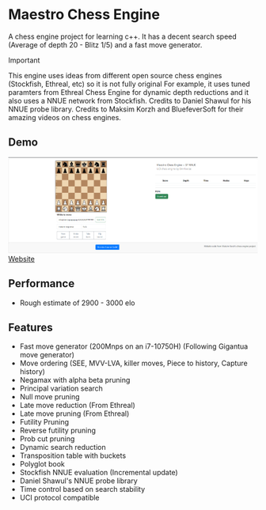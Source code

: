 # Maestro Chess Engine
A chess engine project for learning c++. It has a decent search speed (Average of depth 20 - Blitz 1/5) and a fast move generator.

> [!IMPORTANT]
> This engine uses ideas from different open source chess engines (Stockfish, Ethreal, etc) so it is not fully original
> For example, it uses tuned paramters from Ethreal Chess Engine for dynamic depth reductions and it also uses a NNUE network from Stockfish.
> Credits to Daniel Shawul for his NNUE probe library.
> Credits to Maksim Korzh and BluefeverSoft for their amazing videos on chess engines.

## Demo
![alt text](https://github.com/0mn1verze/Maestro-Chess-Engine/blob/942e85bddfd8f62b51647bf0183ab3c3778e2357/demo.png)
[Website](https://0mn1verze.pythonanywhere.com/)

## Performance
* Rough estimate of 2900 - 3000 elo

## Features
* Fast move generator (200Mnps on an i7-10750H) (Following Gigantua move generator)
* Move ordering (SEE, MVV-LVA, killer moves, Piece to history, Capture history)
* Negamax with alpha beta pruning
* Principal variation search
* Null move pruning
* Late move reduction (From Ethreal)
* Late move pruning (From Ethreal)
* Futility Pruning
* Reverse futility pruning
* Prob cut pruning
* Dynamic search reduction
* Transposition table with buckets
* Polyglot book
* Stockfish NNUE evaluation (Incremental update)
* Daniel Shawul's NNUE probe library
* Time control based on search stability
* UCI protocol compatible
